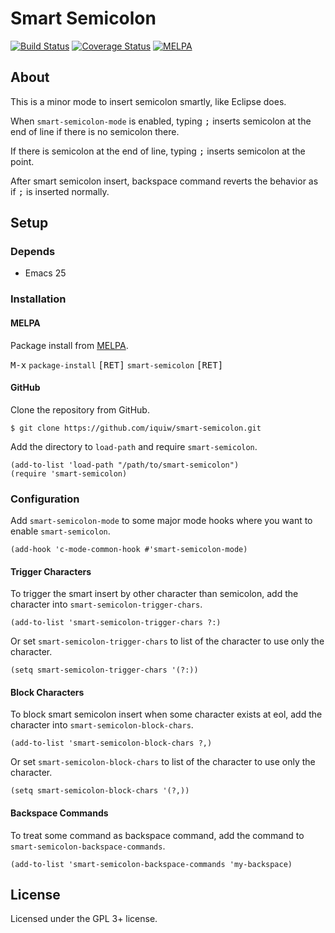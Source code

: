 Smart Semicolon
===============

[![Build Status](https://travis-ci.org/iquiw/smart-semicolon.svg?branch=master)](https://travis-ci.org/iquiw/smart-semicolon)
[![Coverage Status](https://coveralls.io/repos/github/iquiw/smart-semicolon/badge.svg?branch=master)](https://coveralls.io/github/iquiw/smart-semicolon?branch=master)
[![MELPA](https://melpa.org/packages/smart-semicolon-badge.svg)](https://melpa.org/#/smart-semicolon)

About
-----

This is a minor mode to insert semicolon smartly, like Eclipse does.

When `smart-semicolon-mode` is enabled, typing <kbd>;</kbd> inserts
semicolon at the end of line if there is no semicolon there.

If there is semicolon at the end of line, typing <kbd>;</kbd> inserts
semicolon at the point.

After smart semicolon insert, backspace command reverts the behavior as if
<kbd>;</kbd> is inserted normally.


Setup
-----

### Depends ###

* Emacs 25

### Installation ###

#### MELPA ####

Package install from [MELPA](https://melpa.org).

<kbd>M-x</kbd> `package-install` <kbd>[RET]</kbd> `smart-semicolon` <kbd>[RET]</kbd>

#### GitHub ####

Clone the repository from GitHub.

``` console
$ git clone https://github.com/iquiw/smart-semicolon.git
```

Add the directory to `load-path` and require `smart-semicolon`.

``` emacs-lisp
(add-to-list 'load-path "/path/to/smart-semicolon")
(require 'smart-semicolon)
```

### Configuration ###

Add `smart-semicolon-mode` to some major mode hooks where you want to
enable `smart-semicolon`.

``` emacs-lisp
(add-hook 'c-mode-common-hook #'smart-semicolon-mode)
```

#### Trigger Characters ####

To trigger the smart insert by other character than semicolon, add the
character into `smart-semicolon-trigger-chars`.

``` emacs-lisp
(add-to-list 'smart-semicolon-trigger-chars ?:)
```

Or set `smart-semicolon-trigger-chars` to list of the character to use only
the character.

``` emacs-lisp
(setq smart-semicolon-trigger-chars '(?:))
```

#### Block Characters ####

To block smart semicolon insert when some character exists at eol, add the
character into `smart-semicolon-block-chars`.

``` emacs-lisp
(add-to-list 'smart-semicolon-block-chars ?,)
```

Or set `smart-semicolon-block-chars` to list of the character to use only
the character.

``` emacs-lisp
(setq smart-semicolon-block-chars '(?,))
```

#### Backspace Commands ####

To treat some command as backspace command, add the command to
`smart-semicolon-backspace-commands`.

``` emacs-lisp
(add-to-list 'smart-semicolon-backspace-commands 'my-backspace)
```

License
-------

Licensed under the GPL 3+ license.
